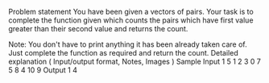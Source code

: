 Problem statement
You have been given a vectors of pairs. Your task is to complete the function given which counts the pairs which have first value greater than their second value and returns the count.

Note:
You don't have to print anything it has been already taken care of. Just complete the function as required and return the count.
Detailed explanation ( Input/output format, Notes, Images )
Sample Input 1
5
1 2
3 0
7 5
8  4
10 9
Output 1
4
